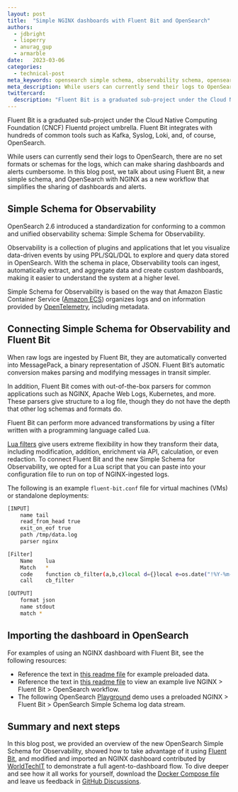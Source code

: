 ```yaml
---
layout: post
title:  "Simple NGINX dashboards with Fluent Bit and OpenSearch"
authors:
  - jdbright
  - lioperry
  - anurag_gup
  - armarble
date:   2023-03-06
categories:
  - technical-post
meta_keywords: opensearch simple schema, observability schema, opensearch opentelemetry, OpenSearch 2.6
meta_description: While users can currently send their logs to OpenSearch, there are no set formats or schemas for the logs, which can make sharing dashboards and alerts cumbersome. In this blog post, we talk about using Fluent Bit, a new simple schema, and OpenSearch with NGINX as a new workflow that simplifies the sharing of dashboards and alerts.
twittercard:
  description: "Fluent Bit is a graduated sub-project under the Cloud Native Computing Foundation (CNCF) Fluentd project umbrella. Fluent Bit integrates with hundreds of common tools such as Kafka, Syslog, Loki, and, of course, OpenSearch."
---
```


Fluent Bit is a graduated sub-project under the Cloud Native Computing Foundation (CNCF) Fluentd project umbrella. Fluent Bit integrates with hundreds of common tools such as Kafka, Syslog, Loki, and, of course, OpenSearch.

While users can currently send their logs to OpenSearch, there are no set formats or schemas for the logs, which can make sharing dashboards and alerts cumbersome. In this blog post, we talk about using Fluent Bit, a new simple schema, and OpenSearch with NGINX as a new workflow that simplifies the sharing of dashboards and alerts.

## Simple Schema for Observability

OpenSearch 2.6 introduced a standardization for conforming to a common and unified observability schema: Simple Schema for Observability. 

Observability is a collection of plugins and applications that let you visualize data-driven events by using PPL/SQL/DQL to explore and query data stored in OpenSearch. With the schema in place, Observability tools can ingest, automatically extract, and aggregate data and create custom dashboards, making it easier to understand the system at a higher level.

Simple Schema for Observability is based on the way that Amazon Elastic Container Service ([Amazon ECS](https://docs.aws.amazon.com/AmazonECS/latest/developerguide/ecs_cwe_events.html)) organizes logs and on information provided by [OpenTelemetry](https://opentelemetry.io/docs/), including metadata.

## Connecting Simple Schema for Observability and Fluent Bit

When raw logs are ingested by Fluent Bit, they are automatically converted into MessagePack, a binary representation of JSON. Fluent Bit’s automatic conversion makes parsing and modifying messages in transit simpler.

In addition, Fluent Bit comes with out-of-the-box parsers for common applications such as NGINX, Apache Web Logs, Kubernetes, and more. These parsers give structure to a log file, though they do not have the depth that other log schemas and formats do.

Fluent Bit can perform more advanced transformations by using a filter written with a programming language called Lua.

[Lua filters](https://docs.fluentbit.io/manual/pipeline/filters/lua) give users extreme flexibility in how they transform their data, including modification, addition, enrichment via API, calculation, or even redaction. To connect Fluent Bit and the new Simple Schema for Observability, we opted for a Lua script that you can paste into your configuration file to run on top of NGINX-ingested logs.

The following is an example `fluent-bit.conf` file for virtual machines (VMs) or standalone deployments:

```bash
[INPUT]
    name tail
    read_from_head true
    exit_on_eof true
    path /tmp/data.log
    parser nginx

[Filter]
    Name    lua
    Match   *
    code    function cb_filter(a,b,c)local d={}local e=os.date("!%Y-%m-%dT%H:%M:%S.000Z")d["observerTime"]=e;d["body"]=c.remote.." "..c.host.." "..c.user.." ["..os.date("%d/%b/%Y:%H:%M:%S %z").."] \""..c.method.." "..c.path.." HTTP/1.1\" "..c.code.." "..c.size.." \""..c.referer.."\" \""..c.agent.."\""d["trace_id"]="102981ABCD2901"d["span_id"]="abcdef1010"d["attributes"]={}d["attributes"]["data_stream"]={}d["attributes"]["data_stream"]["dataset"]="nginx.access"d["attributes"]["data_stream"]["namespace"]="production"d["attributes"]["data_stream"]["type"]="logs"d["event"]={}d["event"]["category"]={"web"}d["event"]["name"]="access"d["event"]["domain"]="nginx.access"d["event"]["kind"]="event"d["event"]["result"]="success"d["event"]["type"]={"access"}d["http"]={}d["http"]["request"]={}d["http"]["request"]["method"]=c.method;d["http"]["response"]={}d["http"]["response"]["bytes"]=tonumber(c.size)d["http"]["response"]["status_code"]=c.code;d["http"]["flavor"]="1.1"d["http"]["url"]=c.path;d["communication"]={}d["communication"]["source"]={}d["communication"]["source"]["address"]="127.0.0.1"d["communication"]["source"]["ip"]=c.remote;return 1,b,d end
    call    cb_filter

[OUTPUT]
    format json
    name stdout
    match *
```

## Importing the dashboard in OpenSearch

For examples of using an NGINX dashboard with Fluent Bit, see the following resources:

-	Reference the text in [this readme file](https://github.com/opensearch-project/observability/blob/e18cf354fd7720a6d5df6a6de5d53e51a9d43127/integrations/nginx/samples/preloaded/README.md) for example preloaded data.
-	Reference the text in [this readme file](https://github.com/opensearch-project/observability/blob/9267012051fabfc2a971493bddde60448bc48ecf/integrations/nginx/test/README.md) to view an example live NGINX > Fluent Bit > OpenSearch workflow.
- The following OpenSearch [Playground](https://observability.playground.opensearch.org/app/dashboards#/view/96847220-5261-44d0-89b4-65f3a659f13a) demo uses a preloaded NGINX > Fluent Bit > OpenSearch Simple Schema log data stream.

## Summary and next steps

In this blog post, we provided an overview of the new OpenSearch Simple Schema for Observability, showed how to take advantage of it using [Fluent Bit](https://fluentbit.io/), and modified and imported an NGINX dashboard contributed by [WorldTechIT](https://wtit.com/) to demonstrate a full agent-to-dashboard flow. To dive deeper and see how it all works for yourself, download the [Docker Compose file](https://github.com/opensearch-project/observability/blob/e18cf354fd7720a6d5df6a6de5d53e51a9d43127/integrations/nginx/test/README.md) and leave us feedback in [GitHub Discussions](https://github.com/fluent/fluent-bit/discussions).
